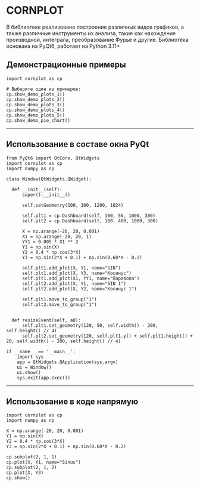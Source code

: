 # CORNPLOT #
В библиотеке реализовано построение различных видов графиков, а также различные инструменты их анализа, такие как нахождение производной, интеграла,
преобразование Фурье и другие.
Библиотека основана на PyQt6, работает на Python 3.11+

## Демонстрационные примеры ##
	import cornplot as cp
	
	# Выберите один из примеров:
	cp.show_demo_plots_1()
	cp.show_demo_plots_2()
	cp.show_demo_plots_3()
	cp.show_demo_plots_4()
	cp.show_demo_plots_5()
	cp.show_demo_pie_chart()


----------


## Использование в составе окна PyQt ##

    from PyQt6 import QtCore, QtWidgets
    import cornplot as cp
    import numpy as np
    
    class Window(QtWidgets.QWidget):
  
      def __init__(self):
          super().__init__()
  
          self.setGeometry(100, 100, 1200, 1024)
  
          self.plt1 = cp.Dashboard(self, 100, 50, 1000, 300)
          self.plt2 = cp.Dashboard(self, 100, 400, 1000, 300)
  
          X = np.arange(-20, 20, 0.001)
          X1 = np.arange(-20, 20, 1)
          YY1 = 0.005 * X1 ** 2
          Y1 = np.sin(X)
          Y2 = 0.4 * np.cos(3*X)
          Y3 = np.sin(2*X + 0.1) + np.sin(0.68*X - 0.2)
  
          self.plt1.add_plot(X, Y1, name="SIN")
          self.plt1.add_plot(X, Y3, name="Косинус")
          self.plt1.add_plot(X1, YY1, name="Парабола")
          self.plt2.add_plot(X, Y1, name="SIN 1")
          self.plt2.add_plot(X, Y2, name="Косинус 1")
  
          self.plt1.move_to_group("1")
          self.plt2.move_to_group("1")
  
  
      def resizeEvent(self, a0):
          self.plt1.set_geometry(120, 50, self.width() - 200, self.height() // 4)
          self.plt2.set_geometry(120, self.plt1.y() + self.plt1.height() + 20, self.width() - 200, self.height() // 4)

	if __name__ == '__main__':
	    import sys
	    app = QtWidgets.QApplication(sys.argv)
	    ui = Window()
	    ui.show()
	    sys.exit(app.exec())



----------

## Использование в коде напрямую ##

	import cornplot as cp
	import numpy as np
	
	X = np.arange(-20, 20, 0.001)
	Y1 = np.sin(X)
	Y2 = 0.4 * np.cos(3*X)
	Y3 = np.sin(2*X + 0.1) + np.sin(0.68*X - 0.2)
	
	cp.subplot(2, 1, 1)
	cp.plot(X, Y1, name="Sinus")
	cp.subplot(2, 1, 2)
	cp.plot(X, Y3)
	cp.show()
